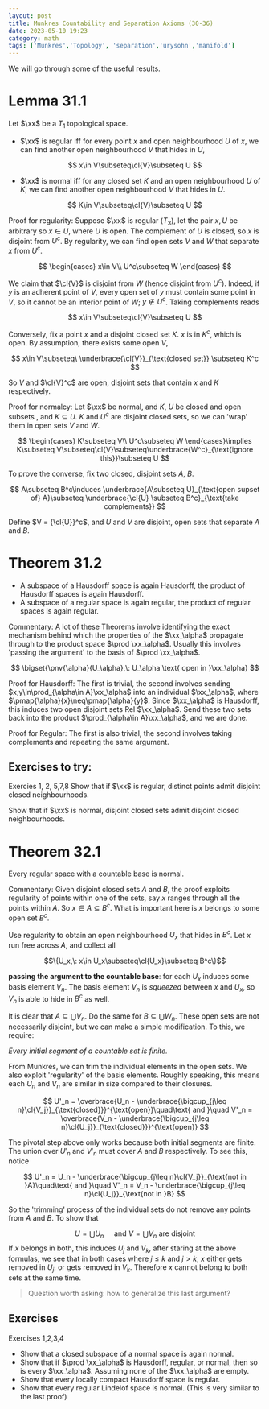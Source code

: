 ```yaml
---
layout: post
title: Munkres Countability and Separation Axioms (30-36)
date: 2023-05-10 19:23
category: math
tags: ['Munkres','Topology', 'separation','urysohn','manifold']
---
```

We will go through some of the useful results.

# Lemma 31.1
Let $\xx$ be a $T_1$ topological space.

- $\xx$ is regular iff for every point $x$ and open neighbourhood $U$ of $x$, we can find another open neighbourhood $V$ that hides in $U$,

$$
x\in V\subseteq\cl{V}\subseteq U
$$

- $\xx$ is normal iff for any closed set $K$ and an open neighbourhood $U$ of $K$, we can find another open neighbourhood $V$ that hides in $U$.

$$
K\in V\subseteq\cl{V}\subseteq U
$$

Proof for regularity: Suppose $\xx$ is regular ($T_3$), let the pair $x,U$ be arbitrary so $x\in U$, where $U$ is open. The complement of $U$ is closed, so $x$ is disjoint from $U^c$. By regularity, we can find open sets $V$ and $W$ that separate $x$ from $U^c$. 

$$
\begin{cases}
x\in V\\
U^c\subseteq W
\end{cases}
$$

We claim that $\cl{V}$ is disjoint from $W$ (hence disjoint from $U^c$). Indeed, if $y$ is an adherent point of $V$, every open set of $y$ must contain some point in $V$, so it cannot be an interior point of $W$; $y\notin U^c$. Taking complements reads

$$
    x\in V\subseteq\cl{V}\subseteq U
$$

Conversely, fix a point $x$ and a disjoint closed set $K$. $x$ is in $K^c$, which is open. By assumption, there exists some open $V$,

$$
    x\in V\subseteq\ \underbrace{\cl{V}}_{\text{closed set}} \subseteq K^c
$$

So $V$ and $\cl{V}^c$ are open, disjoint sets that contain $x$ and $K$ respectively. 

Proof for normalcy: Let $\xx$ be normal, and $K$, $U$ be closed and open subsets , and $K\subseteq U$. $K$ and $U^c$ are disjoint closed sets, so we can 'wrap' them in open sets $V$ and $W$.

$$
\begin{cases}
K\subseteq V\\
U^c\subseteq W
\end{cases}\implies K\subseteq V\subseteq\cl{V}\subseteq\underbrace{W^c}_{\text{ignore this}}\subseteq U
$$

To prove the converse, fix two closed, disjoint sets $A$, $B$.

$$
A\subseteq B^c\induces \underbrace{A\subseteq U}_{\text{open supset of} A}\subseteq \underbrace{\cl{U} \subseteq B^c}_{\text{take complements}}
$$

Define $V = {\cl{U}}^c$, and $U$ and $V$ are disjoint, open sets that separate $A$ and $B$.

# Theorem 31.2
- A subspace of a Hausdorff space is again Hausdorff, the product of Hausdorff spaces is again Hausdorff.
- A subspace of a regular space is again regular, the product of regular spaces is again regular.


Commentary: A lot of these Theorems involve identifying the exact mechanism behind which the properties of the $\xx_\alpha$ propagate through to the product space $\prod \xx_\alpha$. Usually this involves 'passing the argument' to the basis of $\prod \xx_\alpha$.


$$
\bigset{\pnv{\alpha}{U_\alpha},\: U_\alpha \text{ open in }\xx_\alpha}
$$

Proof for Hausdorff: The first is trivial, the second involves sending $x,y\in\prod_{\alpha\in A}\xx_\alpha$ into an individual $\xx_\alpha$, where $\pmap{\alpha}{x}\neq\pmap{\alpha}{y}$. Since $\xx_\alpha$ is Hausdorff, this induces two open disjoint sets Rel $\xx_\alpha$. Send these two sets back into the product $\prod_{\alpha\in A}\xx_\alpha$, and we are done.

Proof for Regular: The first is also trivial, the second involves taking complements and repeating the same argument.


## Exercises to try:

Exercies 1, 2, 5,7,8
Show that if $\xx$ is regular, distinct points admit disjoint closed neighbourhoods.

Show that if $\xx$ is normal, disjoint closed sets admit disjoint closed neighbourhoods.



# Theorem 32.1
Every regular space with a countable base is normal.

Commentary: Given disjoint closed sets $A$ and $B$, the proof exploits regularity of points within one of the sets, say $x$ ranges through all the points within $A$. So $x\in A\subseteq B^c$. What is important here is $x$ belongs to some open set $B^c$.

Use regularity to obtain an open neighbourhood $U_x$ that hides in $B^c$. Let $x$ run free across $A$, and collect all 

$$\{U_x,\: x\in U_x\subseteq\cl{U_x}\subseteq B^c\}$$ 

**passing the argument to the countable base**: for each $U_x$ induces some basis element $V_n$. The basis element $V_n$ is *squeezed* between $x$ and $U_x$, so $V_n$ is able to hide in $B^c$ as well.

It is clear that $A\subseteq \bigcup V_n$. Do the same for $B\subseteq \bigcup W_n$. These open sets are not necessarily disjoint, but we can make a simple modification. To this, we require:


*Every initial segment of a countable set is finite.*

From Munkres, we can trim the individual elements in the open sets. We also exploit 'regularity' of the basis elements. Roughly speaking, this means each $U_n$ and $V_n$ are similar in size compared to their closures.

$$
U'_n = \overbrace{U_n - \underbrace{\bigcup_{j\leq n}\cl{V_j}}_{\text{closed}}}^{\text{open}}\quad\text{ and }\quad V'_n = \overbrace{V_n - \underbrace{\bigcup_{j\leq n}\cl{U_j}}_{\text{closed}}}^{\text{open}}
$$

The pivotal step above only works because both initial segments are finite. The union over $U'_n$ and $V'_n$ must cover $A$ and $B$ respectively. To see this, notice

$$
U'_n = U_n - \underbrace{\bigcup_{j\leq n}\cl{V_j}}_{\text{not in }A}\quad\text{ and }\quad V'_n = V_n - \underbrace{\bigcup_{j\leq n}\cl{U_j}}_{\text{not in }B}
$$

So the 'trimming' process of the individual sets do not remove any points from $A$ and $B$. To show that 

$$
U = \bigcup U_n\quad\text{ and } V = \bigcup V_n \text{ are disjoint}
$$
If $x$ belongs in both, this induces $U_j$ and $V_k$, after staring at the above formulas, we see that in both cases where $j\leq k$ and $j>k$, $x$ either gets removed in $U_j$, or gets removed in $V_k$. Therefore $x$ cannot belong to both sets at the same time.

> Question worth asking: how to generalize this last argument?


## Exercises

Exercises 1,2,3,4

- Show that a closed subspace of a normal space is again normal.
- Show that if $\prod \xx_\alpha$ is Hausdorff, regular, or normal, then so is every $\xx_\alpha$. Assuming none of the $\xx_\alpha$ are empty.
- Show that every locally compact Hausdorff space is regular.
- Show that every regular Lindelof space is normal. (This is very similar to the last proof)